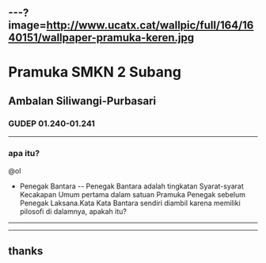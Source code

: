 ---?image=http://www.ucatx.cat/wallpic/full/164/1640151/wallpaper-pramuka-keren.jpg
---
# Pramuka SMKN 2 Subang
## Ambalan Siliwangi-Purbasari
### GUDEP 01.240-01.241

---
### apa itu?
@ol
- Penegak Bantara
 -- Penegak Bantara adalah tingkatan Syarat-syarat Kecakapan Umum pertama dalam satuan Pramuka Penegak sebelum Penegak Laksana.Kata Kata   Bantara sendiri diambil karena memiliki pilosofi di dalamnya, apakah itu?

---

---
## thanks
